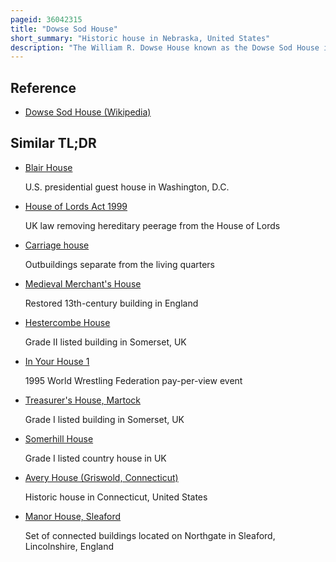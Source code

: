 ```yaml
---
pageid: 36042315
title: "Dowse Sod House"
short_summary: "Historic house in Nebraska, United States"
description: "The William R. Dowse House known as the Dowse Sod House is a sod House in custer County in the central Portion of Nebraska in the great Plains Region of the united States. It was built in 1900 and occupied until 1959. It was restored after a long Period of neglect starting in about 1981 and opened as a Museum in 1982."
---
```


## Reference

- [Dowse Sod House (Wikipedia)](https://en.wikipedia.org/?curid=36042315)

## Similar TL;DR

- [Blair House](/tldr/en/blair-house)

  U.S. presidential guest house in Washington, D.C.

- [House of Lords Act 1999](/tldr/en/house-of-lords-act-1999)

  UK law removing hereditary peerage from the House of Lords

- [Carriage house](/tldr/en/carriage-house)

  Outbuildings separate from the living quarters

- [Medieval Merchant's House](/tldr/en/medieval-merchants-house)

  Restored 13th-century building in England

- [Hestercombe House](/tldr/en/hestercombe-house)

  Grade II listed building in Somerset, UK

- [In Your House 1](/tldr/en/in-your-house-1)

  1995 World Wrestling Federation pay-per-view event

- [Treasurer's House, Martock](/tldr/en/treasurers-house-martock)

  Grade I listed building in Somerset, UK

- [Somerhill House](/tldr/en/somerhill-house)

  Grade I listed country house in UK

- [Avery House (Griswold, Connecticut)](/tldr/en/avery-house-griswold-connecticut)

  Historic house in Connecticut, United States

- [Manor House, Sleaford](/tldr/en/manor-house-sleaford)

  Set of connected buildings located on Northgate in Sleaford, Lincolnshire, England
